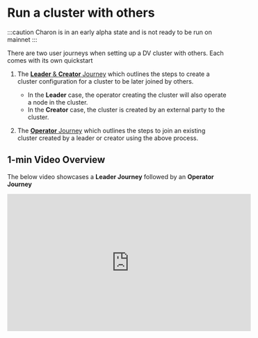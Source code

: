 # Run a cluster with others

:::caution
Charon is in an early alpha state and is not ready to be run on mainnet
:::

There are two user journeys when setting up a DV cluster with others. Each comes with its own quickstart

1. The [**Leader** & **Creator** Journey](./group/quickstart-group-leader-creator) which outlines the steps to create a cluster configuration for a cluster to be later joined by others. 
    - In the **Leader** case, the operator creating the cluster will also operate a node in the cluster. 
    - In the **Creator** case, the cluster is created by an external party to the cluster.

2. The [**Operator** Journey](./group/quickstart-group-operator) which outlines the steps to join an existing cluster created by a leader or creator using the above process.

## 1-min Video Overview

The below video showcases a **Leader Journey** followed by an **Operator Journey**

<iframe width="560" height="315" src="https://www.youtube.com/embed/QZM7mQs78pI" title="YouTube video player" frameborder="0" allow="accelerometer; autoplay; clipboard-write; encrypted-media; gyroscope; picture-in-picture; fullscreen" allowfullscreen></iframe>